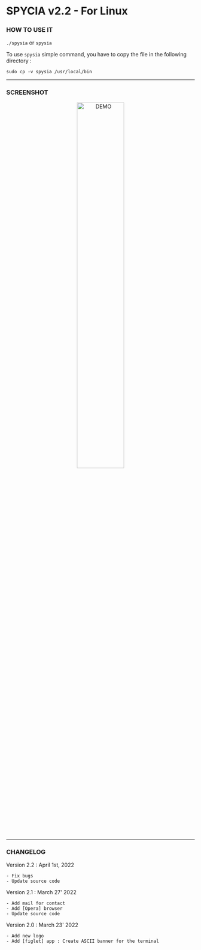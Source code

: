 # **SPYCIA v2.2 - For Linux**

### **HOW TO USE IT**
```./spysia``` or ```spysia```

To use ```spysia``` simple command,  you have to copy the file in the following directory :  
    
```sudo cp -v spysia /usr/local/bin```

---
### **SCREENSHOT**
<div align="center">
    <img
        src="https://github.com/Ayckinn/CPP/blob/main/APPS/Spysia/demo.png"
        alt="DEMO"
        style="width:50%">
</div>

---
### **CHANGELOG**

Version 2.2 : April 1st, 2022
    
    - Fix bugs
    - Update source code

Version 2.1 : March 27' 2022

    - Add mail for contact
    - Add [Opera] browser
    - Update source code

Version 2.0 : March 23' 2022
    
    - Add new logo
    - Add [figlet] app : Create ASCII banner for the terminal